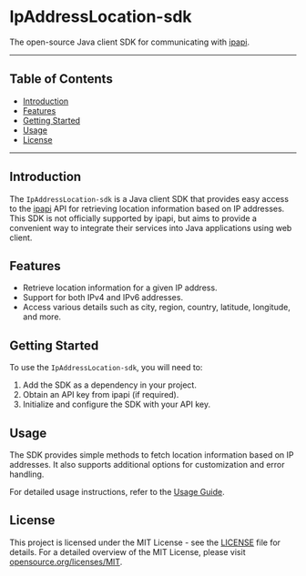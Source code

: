 # IpAddressLocation-sdk

The open-source Java client SDK for communicating with [ipapi](https://ipapi.co/api/).

---

## Table of Contents

- [Introduction](#introduction)
- [Features](#features)
- [Getting Started](#getting-started)
- [Usage](#usage)
- [License](#license)

---

## Introduction

The `IpAddressLocation-sdk` is a Java client SDK that provides easy access to the [ipapi](https://ipapi.co/api/) API for retrieving location information based on IP addresses. This SDK is not officially supported by ipapi, but aims to provide a convenient way to integrate their services into Java applications using web client.

## Features

- Retrieve location information for a given IP address.
- Support for both IPv4 and IPv6 addresses.
- Access various details such as city, region, country, latitude, longitude, and more.

## Getting Started

To use the `IpAddressLocation-sdk`, you will need to:

1. Add the SDK as a dependency in your project.
2. Obtain an API key from ipapi (if required).
3. Initialize and configure the SDK with your API key.

## Usage

The SDK provides simple methods to fetch location information based on IP addresses. It also supports additional options for customization and error handling.

For detailed usage instructions, refer to the [Usage Guide](docs/usage.md).

## License

This project is licensed under the MIT License - see the [LICENSE](https://github.com/Jaaavaa/IpAddressLocation-sdk/blob/main/LICENSE) file for details.
For a detailed overview of the MIT License, please visit [opensource.org/licenses/MIT](https://opensource.org/licenses/MIT).



